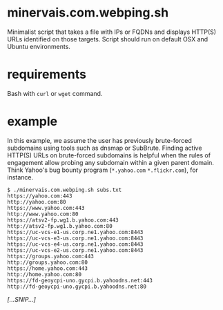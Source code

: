 # minervais.com.webping.sh
Minimalist script that takes a file with IPs or FQDNs and displays HTTP(S) URLs identified on those targets. Script should run on default OSX and Ubuntu environments.

# requirements
Bash with `curl` or `wget` command.

# example
In this example, we assume the user has previously brute-forced subdomains using tools such as dnsmap or SubBrute. Finding active HTTP(S) URLs on brute-forced subdomains is helpful when the rules of engagement allow probing any subdomain within a given parent domain. Think Yahoo's bug bounty program (`*.yahoo.com` `*.flickr.com`), for instance.
```
$ ./minervais.com.webping.sh subs.txt
https://yahoo.com:443
http://yahoo.com:80
https://www.yahoo.com:443
http://www.yahoo.com:80
https://atsv2-fp.wg1.b.yahoo.com:443
http://atsv2-fp.wg1.b.yahoo.com:80
https://uc-vcs-e1-us.corp.ne1.yahoo.com:8443
https://uc-vcs-e3-us.corp.ne1.yahoo.com:8443
https://uc-vcs-e4-us.corp.ne1.yahoo.com:8443
https://uc-vcs-e2-us.corp.ne1.yahoo.com:8443
https://groups.yahoo.com:443
http://groups.yahoo.com:80
https://home.yahoo.com:443
http://home.yahoo.com:80
https://fd-geoycpi-uno.gycpi.b.yahoodns.net:443
http://fd-geoycpi-uno.gycpi.b.yahoodns.net:80
```
_[...SNIP...]_
